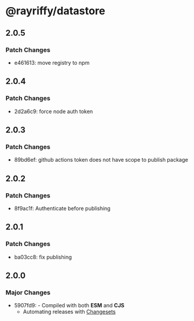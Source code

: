 # @rayriffy/datastore

## 2.0.5

### Patch Changes

- e461613: move registry to npm

## 2.0.4

### Patch Changes

- 2d2a6c9: force node auth token

## 2.0.3

### Patch Changes

- 89bd6ef: github actions token does not have scope to publish package

## 2.0.2

### Patch Changes

- 8f9ac1f: Authenticate before publishing

## 2.0.1

### Patch Changes

- ba03cc8: fix publishing

## 2.0.0

### Major Changes

- 5907fd9: - Compiled with both **ESM** and **CJS**
  - Automating releases with [Changesets](https://github.com/changesets/changesets)
